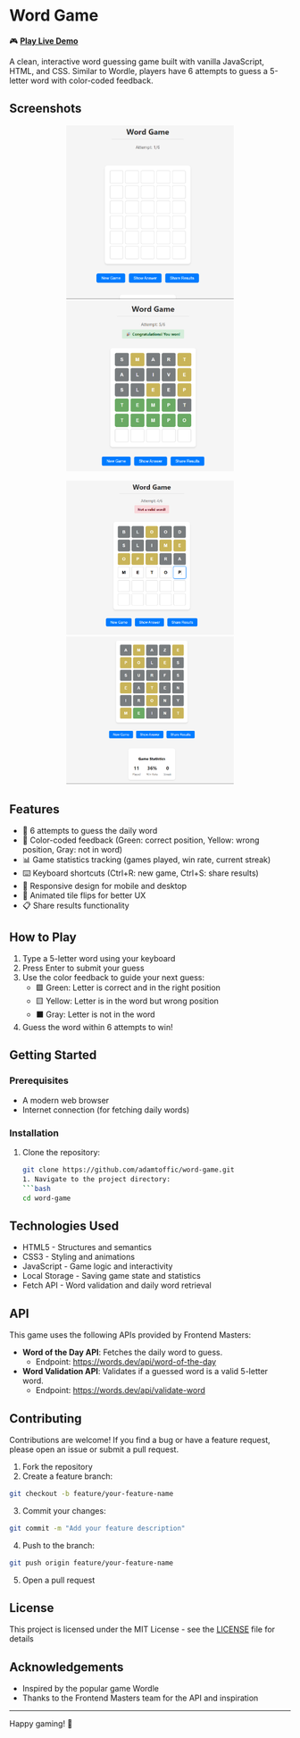 # Word Game

🎮 **[Play Live Demo](https://adamtoffic.github.io/word-game/)**

A clean, interactive word guessing game built with vanilla JavaScript, HTML, and CSS. Similar to Wordle, players have 6 attempts to guess a 5-letter word with color-coded feedback.

## Screenshots

<p align="center">
  <img src="screenshots/game-interface.png" width="300" alt="Game Interface">
  <img src="screenshots/game-won.png" width="300" alt="Game Won">
</p>
<p align="center">
  <img src="screenshots/game-non-valid-word.png" width="300" alt="Game Non-Valid Word">
  <img src="screenshots/game-statistics.png" width="300" alt="Game Statistics">
</p>

## Features

- 🎯 6 attempts to guess the daily word
- 🎨 Color-coded feedback (Green: correct position, Yellow: wrong position, Gray: not in word)
- 📊 Game statistics tracking (games played, win rate, current streak)
- ⌨️ Keyboard shortcuts (Ctrl+R: new game, Ctrl+S: share results)
- 📱 Responsive design for mobile and desktop
- 🔄 Animated tile flips for better UX
- 📋 Share results functionality

## How to Play

1. Type a 5-letter word using your keyboard
2. Press Enter to submit your guess
3. Use the color feedback to guide your next guess:
   - 🟩 Green: Letter is correct and in the right position
   - 🟨 Yellow: Letter is in the word but wrong position
   - ⬛ Gray: Letter is not in the word
4. Guess the word within 6 attempts to win!

## Getting Started

### Prerequisites

- A modern web browser
- Internet connection (for fetching daily words)

### Installation

1. Clone the repository:
   ```bash
   git clone https://github.com/adamtoffic/word-game.git
   1. Navigate to the project directory:
   ```bash
   cd word-game
   ```
## Technologies Used
- HTML5 - Structures and semantics
- CSS3 - Styling and animations
- JavaScript - Game logic and interactivity
- Local Storage - Saving game state and statistics
- Fetch API - Word validation and daily word retrieval

## API
This game uses the following APIs provided by Frontend Masters:
-  **Word of the Day API**: Fetches the daily word to guess.
   - Endpoint: https://words.dev/api/word-of-the-day
-  **Word Validation API**: Validates if a guessed word is a valid 5-letter word.
   - Endpoint: https://words.dev/api/validate-word

## Contributing
Contributions are welcome! If you find a bug or have a feature request, please open an issue or submit a pull request.
   1. Fork the repository
   2. Create a feature branch:
   ```bash
   git checkout -b feature/your-feature-name
   ```
   3. Commit your changes:
   ```bash
   git commit -m "Add your feature description"
   ```
   4. Push to the branch:
   ```bash
   git push origin feature/your-feature-name
   ```
   5. Open a pull request
   
## License
This project is licensed under the MIT License - see the [LICENSE](LICENSE.txt) file for details

## Acknowledgements
- Inspired by the popular game Wordle
- Thanks to the Frontend Masters team for the API and inspiration
<hr></hr> Happy gaming! 🎉